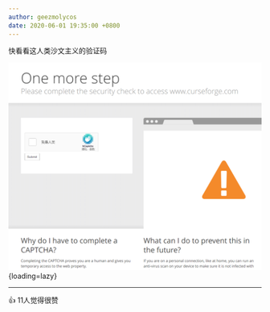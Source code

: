 ```yaml
---
author: geezmolycos
date: 2020-06-01 19:35:00 +0800
---
```


快看看这人类沙文主义的验证码

![](/images/qq-zone/2020-06-14-captcha.png){loading=lazy}

---
👍 11人觉得很赞
